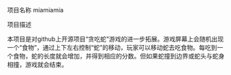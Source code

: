 项目名称
miamiamia


项目描述

本项目是对github上开源项目“贪吃蛇”游戏的进一步拓展。游戏屏幕上会随机出现一个“食物”，通过上下左右控制“蛇”的移动，玩家可以移动蛇去吃食物。每吃到一个食物，蛇的长度就会增加，并得到相应的分数。但如果蛇撞到边界或蛇头与蛇身相撞，游戏就会结束。
